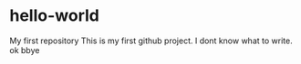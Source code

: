 # hello-world
My first repository
This is my first github project.
I dont know what to write.
ok
bbye
